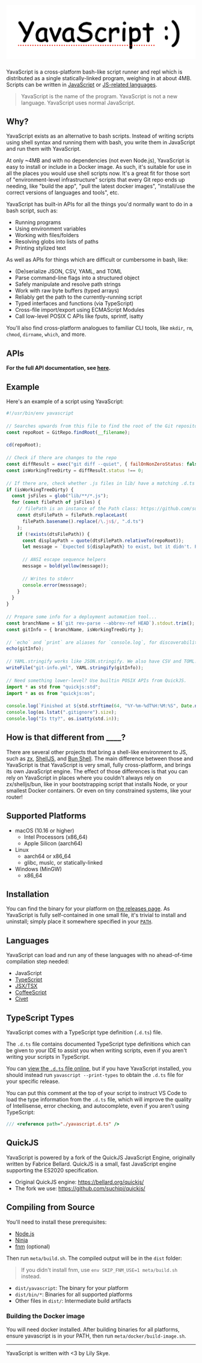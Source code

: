 # ![YavaScript logo](meta/assets/logo.png)

YavaScript is a cross-platform bash-like script runner and repl which is distributed as a single statically-linked program, weighing in at about 4MB. Scripts can be written in [JavaScript](https://en.wikipedia.org/wiki/JavaScript) or [JS-related languages](#languages).

> YavaScript is the name of the program. YavaScript is not a new language. YavaScript uses normal JavaScript.

## Why?

YavaScript exists as an alternative to bash scripts. Instead of writing scripts using shell syntax and running them with bash, you write them in JavaScript and run them with YavaScript.

At only ~4MB and with no dependencies (not even Node.js), YavaScript is easy to install or include in a Docker image. As such, it's suitable for use in all the places you would use shell scripts now. It's a great fit for those sort of "environment-level infrastructure" scripts that every Git repo ends up needing, like "build the app", "pull the latest docker images", "install/use the correct versions of languages and tools", etc.

YavaScript has built-in APIs for all the things you'd normally want to do in a bash script, such as:

- Running programs
- Using environment variables
- Working with files/folders
- Resolving globs into lists of paths
- Printing stylized text

As well as APIs for things which are difficult or cumbersome in bash, like:

- (De)serialize JSON, CSV, YAML, and TOML
- Parse command-line flags into a structured object
- Safely manipulate and resolve path strings
- Work with raw byte buffers (typed arrays)
- Reliably get the path to the currently-running script
- Typed interfaces and functions (via TypeScript)
- Cross-file import/export using ECMAScript Modules
- Call low-level POSIX C APIs like fputs, sprintf, isatty

You'll also find cross-platform analogues to familiar CLI tools, like `mkdir`, `rm`, `chmod`, `dirname`, `which`, and more.

## APIs

**For the full API documentation, see [here](/meta/generated-docs/README.md).**

## Example

Here's an example of a script using YavaScript:

```js
#!/usr/bin/env yavascript

// Searches upwards from this file to find the root of the Git repository
const repoRoot = GitRepo.findRoot(__filename);

cd(repoRoot);

// Check if there are changes to the repo
const diffResult = exec("git diff --quiet", { failOnNonZeroStatus: false });
const isWorkingTreeDirty = diffResult.status !== 0;

// If there are, check whether .js files in lib/ have a matching .d.ts file. This is a contrived hypothetical thing you might run in CI.
if (isWorkingTreeDirty) {
  const jsFiles = glob("lib/**/*.js");
  for (const filePath of jsFiles) {
    // filePath is an instance of the Path class: https://github.com/suchipi/yavascript/blob/main/meta/generated-docs/path.md#path-class
    const dtsFilePath = filePath.replaceLast(
      filePath.basename().replace(/\.js$/, ".d.ts")
    );
    if (!exists(dtsFilePath)) {
      const displayPath = quote(dtsFilePath.relativeTo(repoRoot));
      let message = `Expected ${displayPath} to exist, but it didn't. Please add .d.ts files for all .js files under 'lib/'.`;

      // ANSI escape sequence helpers
      message = bold(yellow(message));

      // Writes to stderr
      console.error(messsage);
    }
  }
}

// Prepare some info for a deployment automation tool...
const branchName = $(`git rev-parse --abbrev-ref HEAD`).stdout.trim();
const gitInfo = { branchName, isWorkingTreeDirty };

// `echo` and `print` are aliases for `console.log`, for discoverability.
echo(gitInfo);

// YAML.stringify works like JSON.stringify. We also have CSV and TOML!
writeFile("git-info.yml", YAML.stringify(gitInfo));

// Need something lower-level? Use builtin POSIX APIs from QuickJS.
import * as std from "quickjs:std";
import * as os from "quickjs:os";

console.log(`Finished at ${std.strftime(64, "%Y-%m-%dT%H:%M:%S", Date.now())}`);
console.log(os.lstat(".gitignore").size);
console.log("Is tty?", os.isatty(std.in));
```

## How is that different from \_\_\_\_?

There are several other projects that bring a shell-like environment to JS, such as [zx](https://github.com/google/zx), [ShellJS](https://www.npmjs.com/package/shelljs), and [Bun Shell](https://bun.sh/docs/runtime/shell). The main difference between those and YavaScript is that YavaScript is very small, fully cross-platform, and brings its own JavaScript engine. The effect of those differences is that you can rely on YavaScript in places where you couldn't always rely on zx/shelljs/bun, like in your bootstrapping script that installs Node, or your smallest Docker containers. Or even on tiny constrained systems, like your router!

## Supported Platforms

- macOS (10.16 or higher)
  - Intel Processors (x86_64)
  - Apple Silicon (aarch64)
- Linux
  - aarch64 or x86_64
  - glibc, muslc, or statically-linked
- Windows (MinGW)
  - x86_64

## Installation

You can find the binary for your platform on [the releases page](https://github.com/suchipi/yavascript/releases). As YavaScript is fully self-contained in one small file, it's trivial to install and uninstall; simply place it somewhere specified in your [`PATH`](https://superuser.com/a/284351).

## Languages

YavaScript can load and run any of these languages with no ahead-of-time compilation step needed:

- JavaScript
- [TypeScript](https://www.typescriptlang.org/)
- [JSX/TSX](https://react.dev/learn/writing-markup-with-jsx)
- [CoffeeScript](https://coffeescript.org/)
- [Civet](https://civet.dev/)

## TypeScript Types

YavaScript comes with a TypeScript type definition (`.d.ts`) file.

The `.d.ts` file contains documented TypeScript type definitions which can be given to your IDE to assist you when writing scripts, even if you aren't writing your scripts in TypeScript.

You can [view the `.d.ts` file online](./yavascript.d.ts), but if you have YavaScript installed, you should instead run `yavascript --print-types` to obtain the `.d.ts` file for your specific release.

You can put this comment at the top of your script to instruct VS Code to load the type information from the `.d.ts` file, which will improve the quality of Intellisense, error checking, and autocomplete, even if you aren't using TypeScript:

```ts
/// <reference path="./yavascript.d.ts" />
```

## QuickJS

YavaScript is powered by a fork of the QuickJS JavaScript Engine, originally
written by Fabrice Bellard. QuickJS is a small, fast JavaScript engine
supporting the ES2020 specification.

- Original QuickJS engine: https://bellard.org/quickjs/
- The fork we use: https://github.com/suchipi/quickjs/

## Compiling from Source

You'll need to install these prerequisites:

- [Node.js](https://nodejs.org/en)
- [Ninja](https://ninja-build.org/)
- [fnm](https://github.com/Schniz/fnm) (optional)

Then run `meta/build.sh`. The compiled output will be in the `dist` folder:

> If you didn't install fnm, use `env SKIP_FNM_USE=1 meta/build.sh` instead.

- `dist/yavascript`: The binary for your platform
- `dist/bin/*`: Binaries for all supported platforms
- Other files in `dist/`: Intermediate build artifacts

### Building the Docker image

You will need docker installed. After building binaries for all platforms, ensure yavascript is in your PATH, then run `meta/docker/build-image.sh`.

---

YavaScript is written with <3 by Lily Skye.
